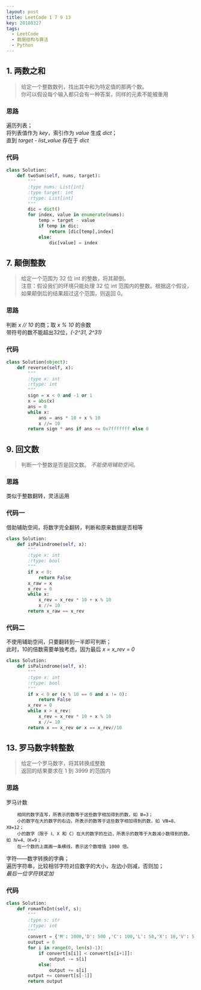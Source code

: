 ```yaml
---
layout: post
title: LeetCode 1 7 9 13
key: 20180327
tags: 
  - LeetCode
  - 数据结构与算法
  - Python
---
```


## 1. 两数之和
> 给定一个整数数列，找出其中和为特定值的那两个数。  
> 你可以假设每个输入都只会有一种答案，同样的元素不能被重用

### 思路
遍历列表；  
将列表值作为 _key_，索引作为 _value_ 生成 _dict_；  
直到 _target - list_value_ 存在于 _dict_

### 代码
```python
class Solution:
    def twoSum(self, nums, target):
        """
        :type nums: List[int]
        :type target: int
        :rtype: List[int]
        """
        dic = dict()
        for index, value in enumerate(nums):
            temp = target - value
            if temp in dic:
                return [dic[temp],index]
            else:
                dic[value] = index
```

## 7. 颠倒整数
> 给定一个范围为 32 位 int 的整数，将其颠倒。  
> 注意：假设我们的环境只能处理 32 位 int 范围内的整数。根据这个假设，如果颠倒后的结果超过这个范围，则返回 0。

### 思路
判断 _x // 10_ 的商；取 _x % 10_ 的余数   
带符号的数不能超出32位，_(-2^31, 2^31)_

### 代码
```python
class Solution(object):
    def reverse(self, x):
        """
        :type x: int
        :rtype: int
        """
        sign = x < 0 and -1 or 1
        x = abs(x)
        ans = 0
        while x:
            ans = ans * 10 + x % 10
            x //= 10
        return sign * ans if ans <= 0x7fffffff else 0
```

## 9. 回文数
> 判断一个整数是否是回文数。 *不能使用辅助空间*。

### 思路
类似于整数翻转，灵活运用

### 代码一
借助辅助空间，将数字完全翻转，判断和原来数据是否相等

```python
class Solution:
    def isPalindrome(self, x):
        """
        :type x: int
        :rtype: bool
        """
        if x < 0:
            return False
        x_raw = x
        x_rev = 0
        while x:
            x_rev = x_rev * 10 + x % 10
            x //= 10
        return x_raw == x_rev
```

### 代码二
不使用辅助空间，只要翻转到一半即可判断；  
此时，10的倍数需要单独考虑，因为最后 _x = x_rev = 0_

```python
class Solution:
    def isPalindrome(self, x):
        """
        :type x: int
        :rtype: bool
        """
        if x < 0 or (x % 10 == 0 and x != 0):
            return False
        x_rev = 0
        while x > x_rev:
            x_rev = x_rev * 10 + x % 10
            x //= 10
        return x == x_rev or x == x_rev//10
```

## 13. 罗马数字转整数
> 给定一个罗马数字，将其转换成整数  
> 返回的结果要求在 1 到 3999 的范围内

### 思路
罗马计数
```罗马数字采用七个罗马字母作数字，即Ⅰ（1）、X（10）、C（100）、M（1000）、V（5）、L（50）、D（500）。记数的方法：  
    相同的数字连写，所表示的数等于这些数字相加得到的数，如 Ⅲ=3；  
    小的数字在大的数字的右边，所表示的数等于这些数字相加得到的数，如 Ⅷ=8、Ⅻ=12；  
    小的数字（限于 Ⅰ、X 和 C）在大的数字的左边，所表示的数等于大数减小数得到的数，如 Ⅳ=4、Ⅸ=9；  
    在一个数的上面画一条横线，表示这个数增值 1000 倍。
```
字符——数字转换的字典；  
遍历字符串，比较相邻字符对应数字的大小，左边小则减，否则加；  
_最后一位字符铁定加_

### 代码
```python
class Solution:
    def romanToInt(self, s):
        """
        :type s: str
        :rtype: int
        """
        convert = {'M': 1000,'D': 500 ,'C': 100,'L': 50,'X': 10,'V': 5,'I': 1}
        output = 0
        for i in range(0, len(s)-1):
            if convert[s[i]] < convert[s[i+1]]:
                output -= s[i]
            else:
                output += s[i]
        output += convert[s[-1]]
        return output
```